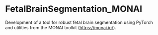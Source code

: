 # FetalBrainSegmentation_MONAI
Development of a tool for robust fetal brain segmentation using PyTorch and utilities from the MONAI toolkit (https://monai.io/).

